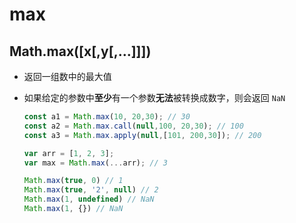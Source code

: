 # max

## Math.max(\[x\[,y\[,…]]])

+ 返回一组数中的最大值

+ 如果给定的参数中**至少**有一个参数**无法**被转换成数字，则会返回 `NaN`

    ```js
    const a1 = Math.max(10, 20,30); // 30
    const a2 = Math.max.call(null,100, 20,30); // 100
    const a3 = Math.max.apply(null,[101, 200,30]); // 200

    var arr = [1, 2, 3];
    var max = Math.max(...arr); // 3

    Math.max(true, 0) // 1
    Math.max(true, '2', null) // 2
    Math.max(1, undefined) // NaN
    Math.max(1, {}) // NaN
    ```
